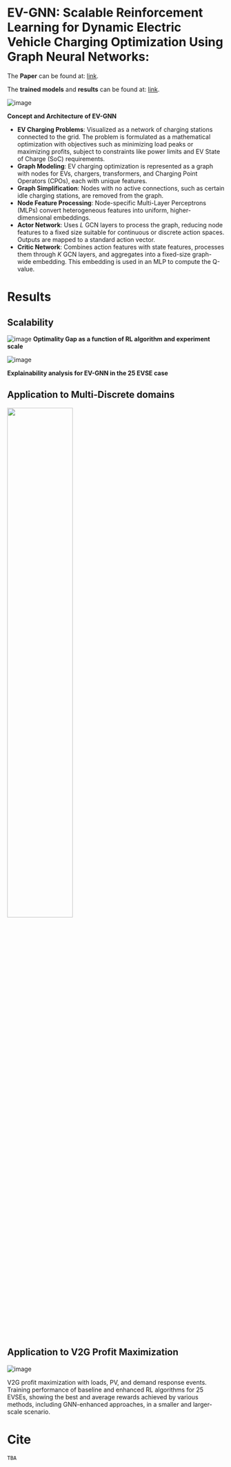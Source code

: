 # EV-GNN: Scalable Reinforcement Learning for Dynamic Electric Vehicle Charging Optimization Using Graph Neural Networks: 

The  **Paper** can be found at: [link](https://arxiv.org/abs/2404.01849).

The **trained models** and **results** can be found at: [link](https://arxiv.org/abs/2404.01849).



![image](https://github.com/user-attachments/assets/01fee857-e2f3-4f5c-a5c0-690444242def)

**Concept and Architecture of EV-GNN**
  - **EV Charging Problems**: Visualized as a network of charging stations connected to the grid. The problem is formulated as a mathematical optimization with objectives such as minimizing load peaks or maximizing profits, subject to constraints like power limits and EV State of Charge (SoC) requirements.
  - **Graph Modeling**: EV charging optimization is represented as a graph with nodes for EVs, chargers, transformers, and Charging Point Operators (CPOs), each with unique features.
  - **Graph Simplification**: Nodes with no active connections, such as certain idle charging stations, are removed from the graph.
  - **Node Feature Processing**: Node-specific Multi-Layer Perceptrons (MLPs) convert heterogeneous features into uniform, higher-dimensional embeddings.
  - **Actor Network**: Uses $L$ GCN layers to process the graph, reducing node features to a fixed size suitable for continuous or discrete action spaces. Outputs are mapped to a standard action vector.
  - **Critic Network**: Combines action features with state features, processes them through $K$ GCN layers, and aggregates into a fixed-size graph-wide embedding. This embedding is used in an MLP to compute the Q-value.

# Results

## Scalability
![image](https://github.com/user-attachments/assets/7441e9dc-796b-4bce-b3df-f71cbf24782f)
 **Optimality Gap as a function of RL algorithm and experiment scale**

![image](https://github.com/user-attachments/assets/aa196882-633c-4e90-8460-b811ffb4c803)

**Explainability analysis for EV-GNN in the 25 EVSE case**


## Application to Multi-Discrete domains

<img align="center" src="https://github.com/user-attachments/assets/b8820d0d-1435-48ff-9ce6-e8c9c8a013ec" width="55%"/>

## Application to V2G Profit Maximization
![image](https://github.com/user-attachments/assets/2766bd16-d5d2-4cc1-a955-0b29e3779cda)

V2G profit maximization with loads, PV, and demand response events. Training performance of baseline and enhanced RL algorithms for 25 EVSEs,
showing the best and average rewards achieved by various methods, including GNN-enhanced approaches, in a smaller and larger-scale scenario.

# Cite

```
TBA
```
